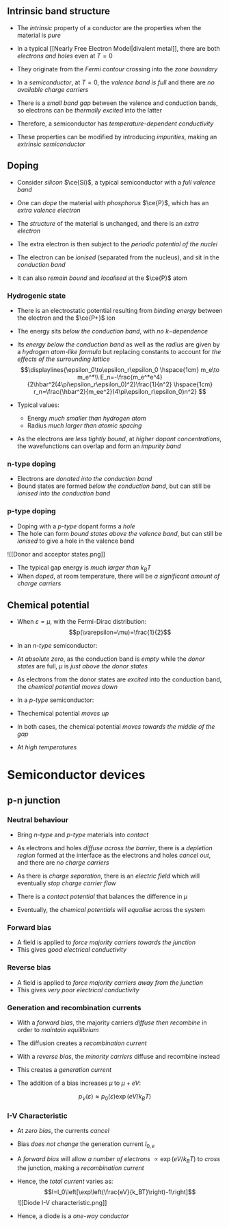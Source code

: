 ## Intrinsic band structure
- The _intrinsic_ property of a conductor are the properties when the material is _pure_

- In a typical [[Nearly Free Electron Model|divalent metal]], there are both _electrons and holes_ even at $T=0$
- They originate from the _Fermi contour_ crossing into the _zone boundary_

- In a _semiconductor_, at $T=0$, the _valence band is full_ and there are _no available charge carriers_
- There is a _small band gap_ between the valence and conduction bands, so electrons can be _thermally excited_ into the latter
- Therefore, a semiconductor has _temperature-dependent conductivity_

- These properties can be modified by introducing _impurities_, making an _extrinsic semiconductor_

## Doping
- Consider _silicon_ $\ce{Si}$, a typical semiconductor with a _full valence band_
- One can _dope_ the material with _phosphorus_ $\ce{P}$, which has an _extra valence electron_

- The _structure_ of the material is unchanged, and there is an _extra electron_
- The extra electron is then subject to the _periodic potential of the nuclei_

- The electron can be _ionised_ (separated from the nucleus), and sit in the _conduction band_
- It can also _remain bound_ and _localised_ at the $\ce{P}$ atom

### Hydrogenic state
- There is an electrostatic potential resulting from _binding energy_ between the electron and the $\ce{P+}$ ion
- The energy sits _below the conduction band_, with _no $k-$dependence_
- Its _energy below the conduction band_ as well as the _radius_ are given by a _hydrogen atom-like formula_ but replacing constants to account for _the effects of the surrounding lattice_
$$\displaylines{\epsilon_0\to\epsilon_r\epsilon_0 \hspace{1cm} m_e\to m_e^*\\ E_n=-\frac{m_e^*e^4}{2\hbar^2(4\pi\epsilon_r\epsilon_0)^2}\frac{1}{n^2} \hspace{1cm} r_n=\frac{\hbar^2}{m_ee^2}(4\pi\epsilon_r\epsilon_0)n^2} $$
- Typical values:
	- Energy _much smaller than hydrogen atom_
	- Radius _much larger than atomic spacing_

- As the electrons are _less tightly bound_, at _higher dopant concentrations_, the wavefunctions can overlap and form an _impurity band_


### n-type doping
- Electrons are _donated into the conduction band_
- Bound states are formed _below the conduction band_, but can still be _ionised into the conduction band_

### p-type doping
- Doping with a _p-type_ dopant forms a _hole_
- The hole can form _bound states above the valence band_, but can still be _ionised_ to give a hole in the valence band

![[Donor and acceptor states.png]]

- The typical gap energy is _much larger than_ $k_BT$
- When _doped_, at room temperature, there will be _a significant amount of charge carriers_

## Chemical potential
- When $\varepsilon=\mu$, with the Fermi-Dirac distribution:
$$p(\varepsilon=\mu)=\frac{1}{2}$$

- In an _n-type_ semiconductor:
- At _absolute zero_, as the conduction band is _empty_ while the _donor states_ are full, $\mu$ is _just above the donor states_
- As electrons from the donor states are _excited_ into the conduction band, the _chemical potential moves down_

- In a _p-type_ semiconductor:

- Thechemical potential _moves up_

- In both cases, the chemical potential _moves towards the middle of the gap_
- At _high temperatures_

# Semiconductor devices

## p-n junction

### Neutral behaviour
- Bring _n-type_ and _p-type_ materials into _contact_
- As electrons and holes _diffuse across the barrier_, there is a _depletion region_ formed at the interface as the electrons and holes _cancel out_, and there are _no charge carriers_

- As there is _charge separation_, there is an _electric field_ which will eventually _stop charge carrier flow_
- There is a _contact potential_ that balances the difference in $\mu$

- Eventually, the _chemical potentials_ will _equalise_ across the system

### Forward bias
- A field is applied to _force majority carriers towards the junction_
- This gives _good electrical conductivity_

### Reverse bias
- A field is applied to _force majority carriers away from the junction_
- This gives _very poor electrical conductivity_

### Generation and recombination currents
- With a _forward bias_, the majority carriers _diffuse then recombine_ in order to _maintain equilibrium_
- The diffusion creates a _recombination current_

- With a _reverse bias_, the _minority carriers_ diffuse and recombine instead
- This creates a _generation current_

- The addition of a bias increases $\mu$ to $\mu+eV$:

$$p_V(\varepsilon)\approx p_0(\varepsilon)\exp(eV/k_BT)$$
### I-V Characteristic
- At _zero bias_, the currents _cancel_
- Bias _does not change_ the generation current $I_{0,e}$
- A _forward bias_ will allow _a number of electrons_ $\propto \exp(eV/k_BT)$ to _cross_ the junction, making a _recombination current_
- Hence, the _total current_ varies as:
$$I=I_0\left[\exp\left(\frac{eV}{k_BT}\right)-1\right]$$
![[Diode I-V characteristic.png]]

- Hence, a diode is a _one-way conductor_